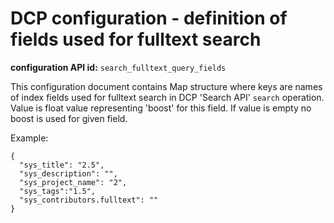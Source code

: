 DCP configuration - definition of fields used for fulltext search
==================================================================

**configuration API id:** `search_fulltext_query_fields`

This configuration document contains Map structure where keys are names of index fields used for fulltext search in DCP 'Search API' `search` operation. 
Value is float value representing 'boost' for this field. If value is empty no boost is used for given field.

Example:

	{
	  "sys_title": "2.5",
	  "sys_description": "",
	  "sys_project_name": "2",
	  "sys_tags":"1.5",
	  "sys_contributors.fulltext": ""
	}